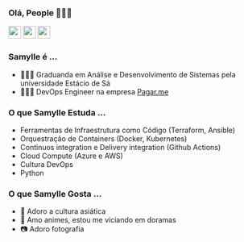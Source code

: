 ### Olá, People 🌈👋🏻

<p><a href="https://twitter.com/samyevel"><img src="https://img.shields.io/badge/Twitter-1DA1F2?style=for-the-badge&logo=twitter&logoColor=white" height=25></a> <a href="https://www.linkedin.com/in/samylle-sales-4407a9160/"><img src="https://img.shields.io/badge/LinkedIn-0077B5?style=for-the-badge&logo=linkedin&logoColor=white" height=25></a>  <a href="samyev.netlify.app/"><img src="https://forthebadge.com/images/badges/built-with-love.svg" height=25></a></p>

### Samylle é ...

- 👩🏻‍🎓 Graduanda em Análise e Desenvolvimento de Sistemas pela universidade Estácio de Sá
- 👩🏻‍💻 DevOps Engineer na empresa [Pagar.me](https://pagar.me/)

### O que Samylle Estuda ...

- Ferramentas de Infraestrutura como Código (Terraform, Ansible)
- Orquestração de Containers (Docker, Kubernetes)
- Continuos integration e Delivery integration (Github Actions)
- Cloud Compute (Azure e AWS)
- Cultura DevOps
- Python

### O que Samylle Gosta ...

- 🎌 Adoro a cultura asiática
- 🌸 Amo animes, estou me viciando em doramas
- 📷 Adoro fotografia
